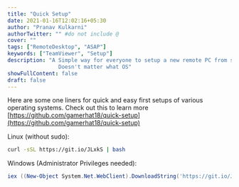 ```yaml
---
title: "Quick Setup"
date: 2021-01-16T12:02:16+05:30
author: "Pranav Kulkarni"
authorTwitter: "" #do not include @
cover: ""
tags: ["RemoteDesktop", "ASAP"]
keywords: ["TeamViewer", "Setup"]
description: "A Simple way for everyone to setup a new remote PC from scratch. 
                Doesn't matter what OS"
showFullContent: false
draft: false
---
```



Here are some one liners for quick and easy first setups of various operating systems.
Check out this to learn more [https://github.com/gamerhat18/quick-setup](https://github.com/gamerhat18/quick-setup)

Linux (without sudo):

```bash
curl -sSL https://git.io/JLxkS | bash
```

Windows (Administrator Privileges needed):

```powershell
iex ((New-Object System.Net.WebClient).DownloadString('https://git.io/JtUwY'))
```